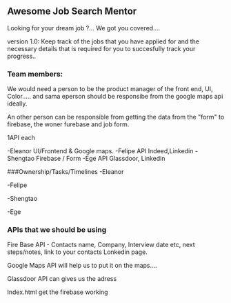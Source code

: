 ## Awesome Job Search Mentor

Looking for your dream job ?... We got you covered....

version 1.0:  Keep track of the jobs that you have applied for and the necessary details that is required for you to succesfully track your progress.. 


### Team members:

We would need a person to be the product manager of the front end, UI, Color..... and sama eperson should be responsibe from the google maps api ideally. 

An other person can be responsible from getting the data from the "form" to firebase, the woner furebase and job form. 

1API each 

-Eleanor
  UI/Frontend & Google maps. 
-Felipe
  API Indeed,Linkedin 
-Shengtao
  Firebase / Form
-Ege
  API Glassdoor, Linkedin

###Ownership/Tasks/Timelines
-Eleanor

-Felipe

-Shengtao

-Ege

### APIs that we should be using

Fire Base API - Contacts name, Company, Interview date etc, next steps/notes, link to your contacts Lonkedin page. 

Google Maps API will help us to put it on the maps.... 

Glassdoor API can gives us the adress

Index.html get the firebase working 



